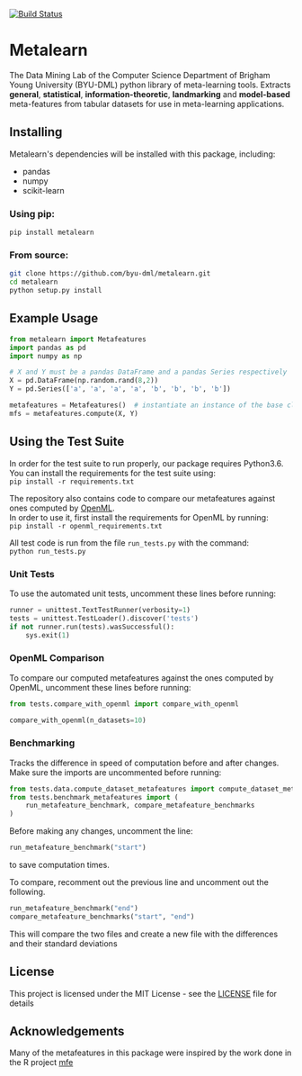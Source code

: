 [![Build Status](https://api.travis-ci.org/byu-dml/metalearn.png)](https://travis-ci.org/byu-dml/metalearn)

# Metalearn

The Data Mining Lab of the Computer Science Department of Brigham Young
University (BYU-DML) python library of meta-learning tools. Extracts **general**, **statistical**, **information-theoretic**, **landmarking** and **model-based** meta-features from tabular datasets for use in meta-learning applications.

## Installing

Metalearn's dependencies will be installed with this package, including:
- pandas
- numpy
- scikit-learn

### Using pip:  

`pip install metalearn`

### From source:

```bash
git clone https://github.com/byu-dml/metalearn.git
cd metalearn
python setup.py install
```
## Example Usage
  
```python
from metalearn import Metafeatures
import pandas as pd
import numpy as np

# X and Y must be a pandas DataFrame and a pandas Series respectively
X = pd.DataFrame(np.random.rand(8,2))
Y = pd.Series(['a', 'a', 'a', 'a', 'b', 'b', 'b', 'b'])

metafeatures = Metafeatures()  # instantiate an instance of the base class Metafeatures
mfs = metafeatures.compute(X, Y)
```

## Using the Test Suite

In order for the test suite to run properly, our package requires Python3.6.  
You can install the requirements for the test suite using:  
`pip install -r requirements.txt`
  
The repository also contains code to compare our metafeatures against ones computed by [OpenML](https://github.com/openml/OpenML).  
In order to use it, first install the requirements for OpenML by running:  
`pip install -r openml_requirements.txt`  

All test code is run from the file `run_tests.py` with the command:  
`python run_tests.py`

### Unit Tests

To use the automated unit tests, uncomment these lines before running:  
```python
runner = unittest.TextTestRunner(verbosity=1)
tests = unittest.TestLoader().discover('tests')
if not runner.run(tests).wasSuccessful():
    sys.exit(1)
```

### OpenML Comparison

To compare our computed metafeatures against the ones computed by OpenML, uncomment these lines before running:  
```python
from tests.compare_with_openml import compare_with_openml

compare_with_openml(n_datasets=10)
```

### Benchmarking

Tracks the difference in speed of computation before and after changes. Make sure the imports are uncommented before running:
```python
from tests.data.compute_dataset_metafeatures import compute_dataset_metafeatures
from tests.benchmark_metafeatures import (
    run_metafeature_benchmark, compare_metafeature_benchmarks
)
```
Before making any changes, uncomment the line:
```python
run_metafeature_benchmark("start")
```
to save computation times.

To compare, recomment out the previous line and uncomment out the following.
```python
run_metafeature_benchmark("end")
compare_metafeature_benchmarks("start", "end")
```
This will compare the two files and create a new file with the differences and their standard deviations

## License

This project is licensed under the MIT License - see the [LICENSE](https://github.com/byu-dml/metalearn/blob/develop/LICENSE) file for details

## Acknowledgements

Many of the metafeatures in this package were inspired by the work done in the R project [mfe](https://github.com/rivolli/mfe)
